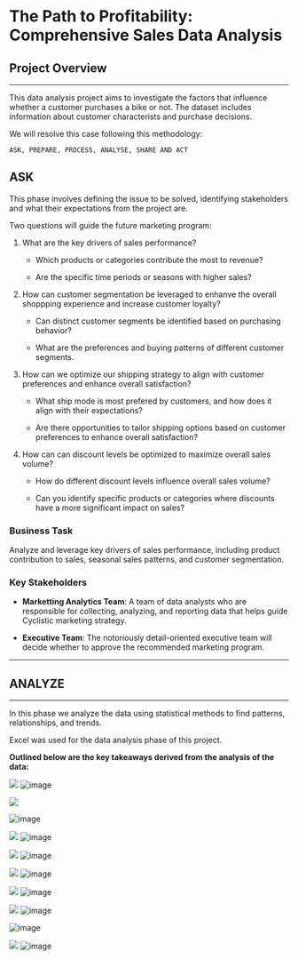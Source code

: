 # The Path to Profitability: Comprehensive Sales Data Analysis

## Project Overview
---
This data analysis project aims to investigate the factors that influence whether a customer purchases a bike or not. The dataset includes information about customer characterists and purchase decisions.

We will resolve this case following this methodology:

`ASK, PREPARE, PROCESS, ANALYSE, SHARE AND ACT`


## **ASK**

This phase involves defining the issue to be solved, identifying stakeholders and what their expectations from the project are.

Two questions will guide the future marketing program:

1. What are the key drivers of sales performance?
   
    - Which products or categories contribute the most to revenue?
  
    - Are the specific time periods or seasons with higher sales?
  
2. How can customer segmentation be leveraged to enhanve the overall shoppping experience and increase customer loyalty?

   - Can distinct customer segments be identified based on purchasing behavior?
     
   - What are the preferences and buying patterns of different customer segments.

3. How can we optimize our shipping strategy to align with customer preferences and enhance overall satisfaction?

   - What ship mode is most prefered by customers, and how does it align with their expectations?
  
   - Are there opportunities to tailor shipping options based on customer preferences to enhance overall satisfaction?
  
4. How can can discount levels be optimized to maximize overall sales volume?

   - How do different discount levels influence overall sales volume?
  
   - Can you identify specific products or categories where discounts have a more significant impact on sales?


### Business Task
Analyze and leverage key drivers of sales performance, including product contribution to sales, seasonal sales patterns, and customer segmentation.

### Key Stakeholders
- **Marketting Analytics Team**: A team of data analysts who are responsible for collecting, analyzing, and reporting data that helps guide Cyclistic marketing strategy.
  
- **Executive Team**: The notoriously detail-oriented executive team will decide whether to approve the recommended marketing program.
---


## **ANALYZE**
---
In this phase we analyze the data using statistical methods to find patterns, relationships, and trends.

Excel was used for the data analysis phase of this project.

**Outlined below are the key takeaways derived from the analysis of the data:**


![](Overall_Sales_Trend)
![image](https://github.com/ziraefrimpong1/Excel-Project-2/assets/154938134/60fbe522-1d02-4188-94ef-74ff74c231b5)


![](Top_10_Products_and_Cities)

![image](https://github.com/ziraefrimpong1/Excel-Project-2/assets/154938134/7108570b-c078-425c-98e0-6b9deba44df3)

![](Sales_Contribution_by_Category_and_Segment)
![image](https://github.com/ziraefrimpong1/Excel-Project-2/assets/154938134/6fccdfc9-4cfe-473e-bca6-e48ec3223b13)

![](Preference_from_Top5_Sub-Category)
![image](https://github.com/ziraefrimpong1/Excel-Project-2/assets/154938134/7cae844d-85d6-4bf3-82b4-2bae04c03b90)


![](Dashboard_1)
![image](https://github.com/ziraefrimpong1/Excel-Project-2/assets/154938134/fa3ce17e-cfdb-4ec8-8d62-cd0867031784)





![](Sales_Performance_by_Quarter)
![image](https://github.com/ziraefrimpong1/Excel-Project-2/assets/154938134/15eff02d-2364-4e1d-8b60-0818736a8f96)

![](Sales_Trend_by_Month)
![image](https://github.com/ziraefrimpong1/Excel-Project-2/assets/154938134/346c8342-063d-48cd-89aa-44c6f15abafe)

[](Impact_of_Discount_on_Specific_Products)
![image](https://github.com/ziraefrimpong1/Excel-Project-2/assets/154938134/20a627ea-271e-4aed-9a13-f77eeecf8423)


![](Dashboard_2)
![image](https://github.com/ziraefrimpong1/Excel-Project-2/assets/154938134/90ebae28-38c7-4f07-ba12-052a22c13dec)





